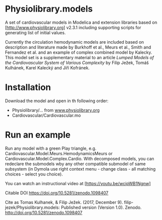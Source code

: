 Physiolibrary.models
====================

A set of cardiovascular models in Modelica and extension libraries based on [http://www.physiolibrary.org] v2.3.1 including supporting scripts for generating list of initial values.

Currently the circulation hemodynamic models are included based on description and literature made by Burkhoff et al., Meurs et al., Smith and Fernandez et al. and an example of complex combined model by Kalecky.
This model set is a supplementary material to an article *Lumped Models of the Cardiovascular System of Various Complexity* by Filip Ježek, Tomáš Kulhánek, Karel Kalecký and Jiří Kofránek.

Installation
============
Download the model and open in th following order:
  * Physiolibrary/...   from www.physiolibrary.org
  * Cardiovascular/Cardiovascular.mo

Run an example
==============
Run any model with a green Play triangle, e.g. Cardiovascular.Model.Meurs.HemodynamicsMeurs or Cardiovascular.Model.Complex.Cardio. With decomposed models, you can redeclare the submodels wby any other compatible submodel of same subsystem (in Dymola use right context menu - change class - all matching choices - select you choice).

You can watch an instructional video at [https://youtu.be/wcipWB1Ngnw]


Citable DOI https://doi.org/10.5281/zenodo.1098407

Cite as 
Tomas Kulhanek, & Filip Ježek. (2017, December 9). filip-jezek/Physiolibrary.models: Published version (Version 1.0). Zenodo. http://doi.org/10.5281/zenodo.1098407
